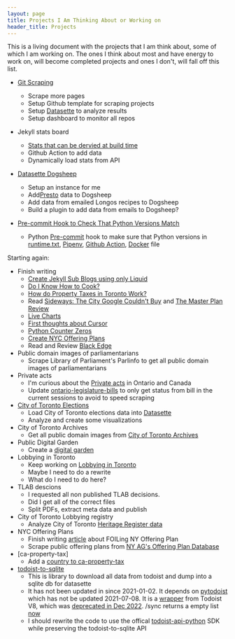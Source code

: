 ```yaml
---
layout: page
title: Projects I Am Thinking About or Working on
header_title: Projects 
---
```



This is a living document with the projects that I am think about, some of which I am working on. The ones I think about most and have energy to work on, will become completed projects and ones I don't, will fall off this list.


- [Git Scraping](/git-scraping)
    - Scrape more pages
    - Setup Github template for scraping projects
    - Setup [Datasette](https://datasette.io/) to analyze results
    - Setup dashboard to monitor all repos


-  Jekyll stats board
    - [Stats that can be dervied at build time](https://shellsharks.com/dynamize-jekyll)
    - Github Action to add data
    - Dynamically load stats from API
- [Datasette Dogsheep](https://dogsheep.github.io/)
    - Setup an instance for me
    - Add[Presto](https://www.prestocard.ca/en/) data to Dogsheep
    - Add data from emailed Longos recipes to Dogsheep
    - Build a plugin to add data from emails to Dogsheep?
- [Pre-commit Hook to Check That Python Versions Match](https://github.com/RamVasuthevan/version-check-pre-commit-hooks)
    - Python [Pre-commit](https://pre-commit.com/) hook to make sure that Python versions in [runtime.txt](https://devcenter.heroku.com/articles/python-runtimes), [Pipenv](https://pipenv.pypa.io/zh-cn/stable/basics.html#specifying-versions-of-python), [Github Action](https://github.com/actions/setup-python?tab=readme-ov-file#supported-version-syntax), [Docker](https://hub.docker.com/_/python) file


Starting again:

- Finish writing
    - [Create Jekyll Sub Blogs using only Liquid](https://github.com/RamVasuthevan/Personal-Website/pull/308/)
    - [Do I Know How to Cook?](https://github.com/RamVasuthevan/Personal-Website/pull/310)
    - [How do Property Taxes in Toronto Work?](https://github.com/RamVasuthevan/Personal-Website/pull/291)
    - Read [Sideways: The City Google Couldn't Buy](https://www.amazon.ca/Sideways-City-Google-Couldnt-Buy/dp/1039000789) and [The Master Plan Review](https://github.com/RamVasuthevan/Personal-Website/pull/235)
    - [Live Charts](https://github.com/RamVasuthevan/Personal-Website/pull/336)
    - [First thoughts about Cursor](https://github.com/RamVasuthevan/Personal-Website/pull/313)
    - [Python Counter Zeros](https://github.com/RamVasuthevan/Personal-Website/pull/275)
    - [Create NYC Offering Plans](https://github.com/RamVasuthevan/Personal-Website/pull/255)
    - Read and Review [Black Edge](https://www.amazon.ca/Black-Edge-Inside-Information-Wanted/dp/0812995805)
- Public domain images of parliamentarians
    - Scrape Library of Parliament's Parlinfo to get all public domain images of parliamentarians
- Private acts
    - I'm curious about the [Private acts](https://www.ola.org/en/legislative-business/bills/private-bills-procedures#:~:text=They%20are%20sometimes%20called%20private,be%20obtained%20under%20general%20law.) in Ontario and Canada
    - Update [ontario-legislature-bills](https://github.com/RamVasuthevan/ontario-legislature-bills) to only get status from bill in the current sessions to avoid to speed scraping  
- [City of Toronto Elections](https://github.com/RamVasuthevan/city-of-toronto-elections)
    - Load City of Toronto elections data into [Datasette](https://datasette.io/)
    - Analyze and create some visualizations 
- City of Toronto Archives
    - Get all public domain images from [City of Toronto Archives](https://gencat4.eloquent-systems.com/webcat/request/DoMenuRequest?SystemName=City+of+Toronto+Archives&UserName=wa+public&Password=&TemplateProcessID=6000_3355&bCachable=1&MenuName=City+of+Toronto+Archives)
- Public Digital Garden
    - Create a [digital garden](https://github.com/RamVasuthevan/Real-Estate/issues/79)
- Lobbying in Toronto
    - Keep working on [Lobbying in Toronto](https://github.com/RamVasuthevan/TorontoLobbyistRegistry)
    - Maybe I need to do a rewrite
    - What do I need to do here?
- TLAB descions
    - I requested all non published TLAB decisions. 
    - Did I get all of the correct files
    - Split PDFs, extract meta data and publish
- City of Toronto Lobbying registry
    - Analyze City of Toronto [Heritage Register data](https://open.toronto.ca/dataset/heritage-register/)
- NYC Offering Plans
    - Finish writing [article](https://github.com/RamVasuthevan/Personal-Website/pull/255) about FOILing NY Offering Plan
    - Scrape public offering plans from [NY AG's Offering Plan Database](https://offeringplandatasearch.ag.ny.gov/REF/welcome.jsp)
- [ca-property-tax]
    - Add a [country to ca-property-tax](https://github.com/typpo/ca-property-tax/issues/1)
- [todoist-to-sqlite](https://github.com/bcongdon/todoist-to-sqlite)
    - This is library to download all data from todoist and dump into a sqlite db for datasette
    - It has not been updated in since 2021-01-02. It depends on [pytodoist](https://github.com/Garee/pytodoist) which has not be updated 2021-07-08. It is a [wrapper](https://github.com/Garee/pytodoist/blob/master/pytodoist/api.py) from Todoist V8, which was [deprecated in Dec 2022](https://developer.todoist.com/sync/v9/#migrating-from-v8:~:text=deprecated%20in%20dec%202022). /sync returns a empty list [now](https://groups.google.com/a/doist.com/g/todoist-api/c/08RH6rWTA_8?pli=1)
    - I should rewrite the code to use the offical [todoist-api-python](https://pypi.org/project/todoist-api-python/) SDK while preserving the todoist-to-sqlite API